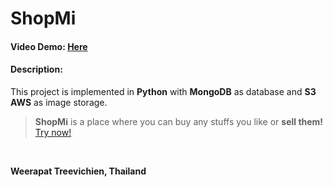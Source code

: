 # ShopMi

#### Video Demo: [Here](https://google.com/)

#### Description:

This project is implemented in **Python** with **MongoDB** as database and **S3 AWS** as image storage.


> **ShopMi** is a place where you can buy any stuffs you like or **sell them!**<br>
> [Try now!](https://shopmi.herokuapp.com/) 

<br>

**Weerapat Treevichien, Thailand**
